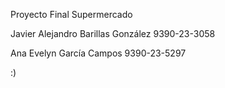 Proyecto Final Supermercado

Javier Alejandro Barillas González 9390-23-3058

Ana Evelyn García Campos 9390-23-5297

:)
